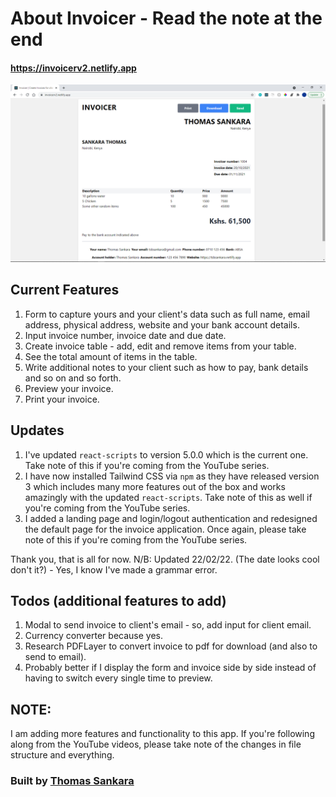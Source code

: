 # About Invoicer - Read the note at the end

#### https://invoicerv2.netlify.app

![alt](./Screenshot.png)

## Current Features

1. Form to capture yours and your client's data such as full name, email address, physical address, website and your bank account details.
2. Input invoice number, invoice date and due date.
3. Create invoice table - add, edit and remove items from your table.
4. See the total amount of items in the table.
5. Write additional notes to your client such as how to pay, bank details and so on and so forth.
6. Preview your invoice.
7. Print your invoice.

## Updates

1. I've updated `react-scripts` to version 5.0.0 which is the current one. Take note of this if you're coming from the YouTube series.
2. I have now installed Tailwind CSS via `npm` as they have released version 3 which includes many more features out of the box and works amazingly with the updated `react-scripts`. Take note of this as well if you're coming from the YouTube series.
3. I added a landing page and login/logout authentication and redesigned the default page for the invoice application. Once again, please take note of this if you're coming from the YouTube series.

Thank you, that is all for now. N/B: Updated 22/02/22. (The date looks cool don't it?) - Yes, I know I've made a grammar error.

## Todos (additional features to add)

1. Modal to send invoice to client's email - so, add input for client email.
2. Currency converter because yes.
3. Research PDFLayer to convert invoice to pdf for download (and also to send to email).
4. Probably better if I display the form and invoice side by side instead of having to switch every single time to preview.

## NOTE:

I am adding more features and functionality to this app. If you're following along from the YouTube videos, please take note of the changes in file structure and everything.

### Built by [Thomas Sankara](https://tsbsankara.netlify.app)
